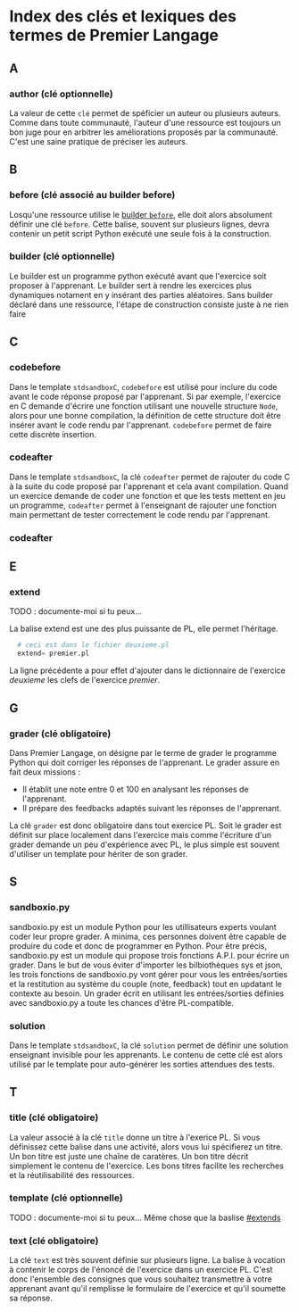 # Index des clés et lexiques des termes de Premier Langage


## A


### author (clé optionnelle)

La valeur de cette `clé` permet de spéficier un auteur ou plusieurs auteurs. Comme dans toute
communauté, l'auteur d'une ressource est toujours un bon juge pour en arbitrer les améliorations
proposés par la communauté. C'est une saine pratique de préciser les auteurs.


## B


### before (clé associé au builder before)

Losqu'une ressource utilise le [builder `before`](before.md), elle doit alors absolument 
définir une clé `before`. Cette balise, souvent sur plusieurs lignes, devra contenir un 
petit script Python exécuté une seule fois à la construction.


### builder (clé optionnelle)

Le builder est un programme python exécuté avant que l'exercice soit proposer à l'apprenant.
Le builder sert à rendre les exercices plus dynamiques notament en y insérant des parties
aléatoires. Sans builder déclaré dans une ressource, l'étape de construction consiste juste 
à ne rien faire


## C


### codebefore

Dans le template `stdsandboxC`, `codebefore` est utilisé pour inclure du code avant le code
réponse proposé par l'apprenant. Si par exemple, l'exercice en C demande d'écrire une fonction
utilisant une nouvelle structure `Node`, alors pour une bonne compilation, la définition de cette 
structure doit être insérer avant le code rendu par l'apprenant. `codebefore` permet de faire 
cette discrète insertion.


### codeafter

Dans le template `stdsandboxC`, la clé `codeafter` permet de rajouter du code C à la suite du 
code proposé par l'apprenant et cela avant compilation. Quand un exercice demande de coder une
fonction et que les tests mettent en jeu un programme, `codeafter` permet à l'enseignant de 
rajouter une fonction main permettant de tester correctement le code rendu par l'apprenant.



### codeafter



## E


### extend

TODO : documente-moi si tu peux...

La balise extend est une des plus puissante de PL, elle permet l'héritage. 
```python
  # ceci est dans le fichier deuxieme.pl 
  extend= premier.pl 
```
La ligne précédente a pour effet d'ajouter dans le dictionnaire de l'exercice _deuxieme_ les clefs de l'exercice _premier_.



## G


### grader (clé obligatoire)

Dans Premier Langage, on désigne par le terme de grader le programme Python qui doit corriger
les réponses de l'apprenant. Le grader assure en fait deux missions :

* Il établit une note entre 0 et 100 en analysant les réponses de l'apprenant.
* Il prépare des feedbacks adaptés suivant les réponses de l'apprenant.

La clé `grader` est donc obligatoire dans tout exercice PL. Soit le grader est définit sur
place localement dans l'exercice mais comme l'écriture d'un grader demande un peu d'expérience
avec PL, le plus simple est souvent d'utiliser un template pour hériter de son grader.


## S

### sandboxio.py

sandboxio.py est un module Python pour les utillisateurs experts voulant coder leur propre
grader. A minima, ces personnes doivent être capable de produire du code et donc de programmer
en Python. Pour être précis, sandboxio.py est un module qui propose trois fonctions A.P.I.
pour écrire un grader. Dans le but de vous éviter d'importer les bilbiothèques sys et json, les
trois fonctions de sandboxio.py vont gérer pour vous les entrées/sorties et la restitution au
système du couple (note, feedback) tout en updatant le contexte au besoin. Un grader écrit en
utilisant les entrées/sorties définies avec sandboxio.py a toute les chances d'être PL-compatible.


### solution

Dans le template `stdsandboxC`, la clé `solution` permet de définir une solution enseignant
invisible pour les apprenants. Le contenu de cette clé est alors utilisé par le template pour
auto-générer les sorties attendues des tests.


## T


### title (clé obligatoire)

La valeur associé à la clé `title` donne un titre à l'exerice PL. Si vous définissez cette balise
dans une activité, alors vous lui spécifierez un titre. Un bon titre est juste une chaîne de caratères.
Un bon titre décrit simplement le contenu de l'exercice. Les bons titres facilite les recherches et la
réutilisabilité des ressources.


### template (clé optionnelle)

TODO : documente-moi si tu peux...
Même chose que la baslise [#extends](extends) 


### text (clé obligatoire)

La clé `text` est très souvent définie sur plusieurs ligne. La balise à vocation à contenir 
le corps de l'énoncé de l'exercice dans un exercice PL. C'est donc l'ensemble des consignes
que vous souhaitez transmettre à votre apprenant avant qu'il remplisse le formulaire de 
l'exercice et qu'il soumette sa réponse. 
